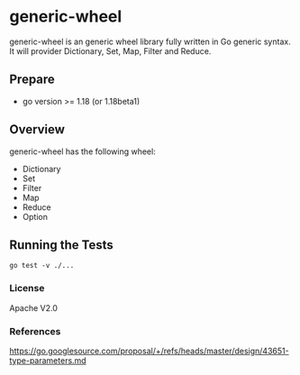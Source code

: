 # generic-wheel

generic-wheel is an generic wheel library fully written in Go generic syntax. It will provider Dictionary, Set, Map, Filter and Reduce.


## Prepare

* go version >= 1.18 (or 1.18beta1)


## Overview

generic-wheel has the following wheel:
* Dictionary
* Set
* Filter
* Map
* Reduce
* Option


## Running the Tests

```shell
go test -v ./...
```


### License

Apache V2.0

### References
https://go.googlesource.com/proposal/+/refs/heads/master/design/43651-type-parameters.md
